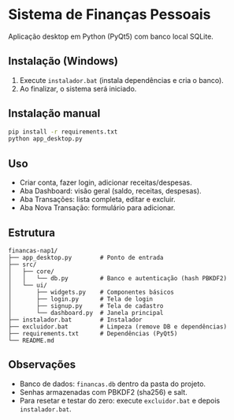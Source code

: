 # Sistema de Finanças Pessoais

Aplicação desktop em Python (PyQt5) com banco local SQLite.

## Instalação (Windows)
1. Execute `instalador.bat` (instala dependências e cria o banco).
2. Ao finalizar, o sistema será iniciado.

## Instalação manual
```bash
pip install -r requirements.txt
python app_desktop.py
```

## Uso
- Criar conta, fazer login, adicionar receitas/despesas.
- Aba Dashboard: visão geral (saldo, receitas, despesas).
- Aba Transações: lista completa, editar e excluir.
- Aba Nova Transação: formulário para adicionar.

## Estrutura
```
financas-nap1/
├── app_desktop.py        # Ponto de entrada
├── src/
│   ├── core/
│   │   └── db.py         # Banco e autenticação (hash PBKDF2)
│   └── ui/
│       ├── widgets.py    # Componentes básicos
│       ├── login.py      # Tela de login
│       ├── signup.py     # Tela de cadastro
│       └── dashboard.py  # Janela principal
├── instalador.bat        # Instalador
├── excluidor.bat         # Limpeza (remove DB e dependências)
├── requirements.txt      # Dependências (PyQt5)
└── README.md
```

## Observações
- Banco de dados: `financas.db` dentro da pasta do projeto.
- Senhas armazenadas com PBKDF2 (sha256) e salt.
- Para resetar e testar do zero: execute `excluidor.bat` e depois `instalador.bat`.